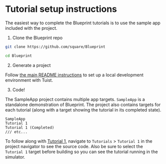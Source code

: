 # Tutorial setup instructions

The easiest way to complete the Blueprint tutorials is to use the sample app included with the project.

1. Clone the Blueprint repo

```bash
git clone https://github.com/square/Blueprint
```

```bash
cd Blueprint
```

2. Generate a project

Follow [the main README instructions](../../README.md#local-development) to set up a local development environment with Tuist.

3. Code!

The SampleApp project contains multiple app targets. `SampleApp` is a standalone demonstration of Blueprint. The project also contains targets for each tutorial (along with a target showing the tutorial in its completed state).

```
SampleApp
Tutorial 1
Tutorial 1 (Completed)
/// etc...
```

To follow along with [Tutorial 1](./Tutorial1.md), navigate to `Tutorials` > `Tutorial 1` in the project navigator to see the source code. Also be sure to select the `Tutorial 1` target before building so you can see the tutorial running in the simulator.
